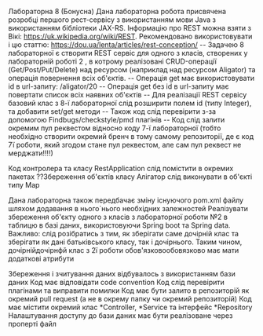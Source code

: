 Лабораторна 8 (Бонусна)
Дана лабораторна робота присвячена розробці першого рест-сервісу з використанням мови Java з використанням бібліотеки JAX-RS. 
Інформацію про REST можна взяти з Вікі: https://uk.wikipedia.org/wiki/REST. Рекомендовано використовувати і цю статтю: 
https://dou.ua/lenta/articles/rest-conception/
    -- Задачею 8 лабораторної є створити REST сервіс для одного з класів, створених у лабораторній роботі 2 ,  в котрому реалізовані
    CRUD-операції (Get/Post/Put/Delete) над ресурсом (наприклад над ресурсом Aligator) та операція повернення всіх об'єктів.
    -- Операція get має використовувати id в url-запиту: /aligator/20
    -- Операція get без id в url-запиту має повертати список всіх наявних об'єктів
    -- Для реалізації  REST сервісу базовий клас з 8-ї лабораторної слід розширити полем id (типу Integer), та добавити 
    set/get методи
    -- Також код слід перевірити з-за допомогою Findbugs/checkstyle/pmd плагінів
    -- Код слід залити окремим пул реквестом відносно коду 7-ї лабораторної (тобто необхідно створити окремий бренч в
    тому самому репозиторії, де є код 7ї роботи, який згодом стане пул реквестом, але сам пул реквест не мерджати!!!!)

Код контролера та класу RestApplication слід помістити в окремих пакетах
??Збереження об'єктів класу Алігатор слід виконувати в об'єкті типу  Map

Дана лабораторна також передбачає зміну існуючого pom.xml файлу шляхом додавання в нього`нього необхідних залежностей
Реалізувати збереження об'єкту одного з класів з лабораторної роботи №2 в таблицю в базі даних, використовуючи Spring boot
та Spring data. Важливо: слід розібратись з тим, як зберігати саме дочірній клас та зберігати як дані батьківського класу,
так і дочірнього. Таким чином, дочірнійдочірнфй клас з 2ї роботи обов'язковообовязково має мати додаткові атрибути

Збереження і зчитування даних відбувалось з використанням бази даних
Код має відповідати code convention
Код слід перевірити плагінами та виправити помилки
Код має бути залито в репозиторій як окремий pull request (а не в окрему папку чи окремий репозиторій)
Код має містити окремий клас *Controller, *Service та інтерфейс *Repository
Налаштування доступу до бази даних має бути реалізоване через проперті файл
